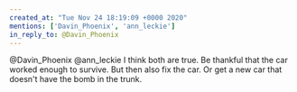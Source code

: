 ```yaml
---
created_at: "Tue Nov 24 18:19:09 +0000 2020"
mentions: ['Davin_Phoenix', 'ann_leckie']
in_reply_to: @Davin_Phoenix
---
```


@Davin_Phoenix @ann_leckie I think both are true. Be thankful that the car worked enough to survive. But then also fix the car. Or get a new car that doesn't have the bomb in the trunk.